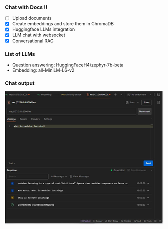 ### Chat with Docs !!

- [ ] Upload documents
- [x] Create embeddings and store them in ChromaDB
- [x] Huggingface LLMs integration
- [x] LLM chat with websocket
- [x] Conversational RAG

### List of LLMs

- Question answering: HuggingFaceH4/zephyr-7b-beta
- Embedding: all-MiniLM-L6-v2

### Chat output

![output](./img/chat.jpg)
